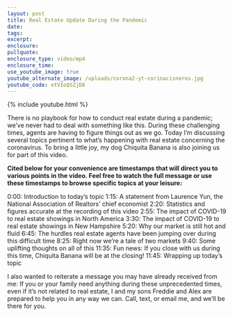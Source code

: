 ```yaml
---
layout: post
title: Real Estate Update During the Pandemic
date:
tags:
excerpt:
enclosure:
pullquote:
enclosure_type: video/mp4
enclosure_time:
use_youtube_image: true
youtube_alternate_image: /uploads/corona2-yt-corinacisneros.jpg
youtube_code: otVIoQSZjD8
---
```


{% include youtube.html %}

There is no playbook for how to conduct real estate during a pandemic; we’ve never had to deal with something like this. During these challenging times, agents are having to figure things out as we go. Today I’m discussing several topics pertinent to what’s happening with real estate concerning the coronavirus. To bring a little joy, my dog Chiquita Banana is also joining us for part of this video.

**Cited below for your convenience are timestamps that will direct you to various points in the video. Feel free to watch the full message or use these timestamps to browse specific topics at your leisure:&nbsp;**

0:00: Introduction to today’s topic
1:15: A statement from Laurence Yun, the National Association of Realtors’ chief economist
2:20: Statistics and figures accurate at the recording of this video
2:55: The impact of COVID-19 to real estate showings in North America
3:30: The impact of COVID-19 to real estate showings in New Hampshire
5:20: Why our market is still hot and fluid
6:45: The hurdles real estate agents have been jumping over during this difficult time
8:25: Right now we’re a tale of two markets
9:40: Some uplifting thoughts on all of this
11:35: Fun news: If you close with us during this time, Chiquita Banana will be at the closing\!
11:45: Wrapping up today’s topic

I also wanted to reiterate a message you may have already received from me: If you or your family need anything during these unprecedented times, even if it’s not related to real estate, I and my sons Freddie and Alex are prepared to help you in any way we can. Call, text, or email me, and we’ll be there for you.